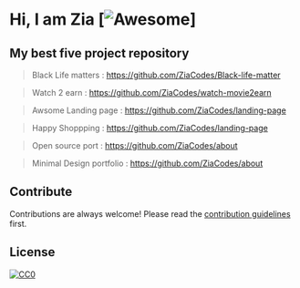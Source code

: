 
# Hi, I am Zia [![Awesome](https://cdn.rawgit.com/sindresorhus/awesome/d7305f38d29fed78fa85652e3a63e154dd8e8829/media/badge.svg)]

## My best five project repository

> Black Life matters         : https://github.com/ZiaCodes/Black-life-matter

> Watch 2 earn               : https://github.com/ZiaCodes/watch-movie2earn

> Awsome Landing page        : https://github.com/ZiaCodes/landing-page

> Happy Shoppping            : https://github.com/ZiaCodes/landing-page

> Open source port           : https://github.com/ZiaCodes/about

> Minimal Design portfolio   : https://github.com/ZiaCodes/about

## Contribute

Contributions are always welcome!
Please read the [contribution guidelines](contributing.md) first.

## License

[![CC0](https://licensebuttons.net/p/zero/1.0/88x31.png)](https://creativecommons.org/publicdomain/zero/1.0/)

